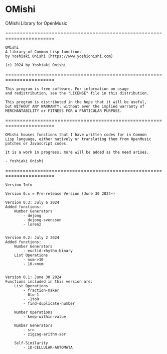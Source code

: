 # OMishi
OMishi Library for OpenMusic

=======================================================================

    OMishi
    A library of Common Lisp functions
    by Yoshiaki Onishi (https://www.yoshionishi.com)

    (c) 2024 by Yoshiaki Onishi

=======================================================================

    This program is free software. For information on usage 
    and redistribution, see the "LICENSE" file in this distribution.

    This program is distributed in the hope that it will be useful,
    but WITHOUT ANY WARRANTY; without even the implied warranty of
    MERCHANTABILITY or FITNESS FOR A PARTICULAR PURPOSE. 

=======================================================================

    OMishi houses functions that I have written codes for in Common
    Lisp language, either natively or translating them from OpenMusic
    patches or Javascript codes. 
    
    It is a work in progress; more will be added as the need arises.

    - Yoshiaki Onishi
    
=======================================================================

    Version Info

    Version 0.x = Pre-release Version (June 30 2024~)

    Version 0.3: July 6 2024
    Added functions:
        Number Generators
            - dejong
            - dejong-svensson
            - lorenz


    Version 0.2: July 2 2024
    Added functions:
        Number Generators
            - euclid-rhythm-binary
        List Operations
            - num->10
            - 10->num


    Version 0.1: June 30 2024 
    Functions included in this version are:
        List Operations
            - fraction-maker
            - 0to-1
            - -1to0
            - find-duplicate-number

        Number Operations
            - keep-within-value
        
        Number Generators
            - srn
            - zigzag-arithm-ser

        Self-Similarity
            - 1D-CELLULAR-AUTOMATA
